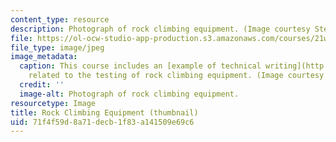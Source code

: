 ```yaml
---
content_type: resource
description: Photograph of rock climbing equipment. (Image courtesy Stephen Carson.)
file: https://ol-ocw-studio-app-production.s3.amazonaws.com/courses/21w-783-science-and-engineering-writing-for-phase-ii-fall-2002/71f4f59d8a71decb1f83a141509e69c6_21w-783f02-th.jpg
file_type: image/jpeg
image_metadata:
  caption: This course includes an [example of technical writing](http://akbar.marlboro.edu/~mahoney/DropTest/DropProposal.html)
    related to the testing of rock climbing equipment. (Image courtesy Stephen Carson.)
  credit: ''
  image-alt: Photograph of rock climbing equipment.
resourcetype: Image
title: Rock Climbing Equipment (thumbnail)
uid: 71f4f59d-8a71-decb-1f83-a141509e69c6
---
```

